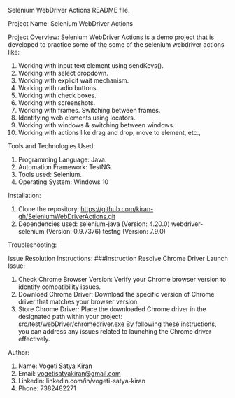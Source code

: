 Selenium WebDriver Actions README file.

Project Name: Selenium WebDriver Actions

Project Overview:
Selenium WebDriver Actions is a demo project that is developed to practice some of the some
of the selenium webdriver actions like:
1. Working with input text element using sendKeys().
2. Working with select dropdown.
3. Working with explicit wait mechanism.
4. Working with radio buttons.
5. Working with check boxes.
6. Working with screenshots.
7. Working with frames. Switching between frames.
8. Identifying web elements using locators.
9. Working with windows & switching between windows.
10. Working with actions like drag and drop, move to element, etc.,


Tools and Technologies Used:
1. Programming Language: Java.
2. Automation Framework: TestNG.
3. Tools used: Selenium.
4. Operating System: Windows 10

Installation:
1. Clone the repository: https://github.com/kiran-gh/SeleniumWebDriverActions.git
2. Dependencies used: selenium-java (Version: 4.20.0)
   webdriver-selenium (Version: 0.9.7376)
   testng (Version: 7.9.0)


Troubleshooting:

Issue Resolution Instructions:
###Instruction
Resolve Chrome Driver Launch Issue:

1. Check Chrome Browser Version:
   Verify your Chrome browser version to identify compatibility issues.
2. Download Chrome Driver:
   Download the specific version of Chrome driver that matches your browser version.
3. Store Chrome Driver:
   Place the downloaded Chrome driver in the designated path within your project: src/test/webDriver/chromedriver.exe
   By following these instructions, you can address any issues related to launching the Chrome driver effectively.

Author:
1. Name: Vogeti Satya Kiran
2. Email: vogetisatyakiran@gmail.com
3. Linkedin: linkedin.com/in/vogeti-satya-kiran
4. Phone: 7382482271


